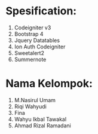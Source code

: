 # **Spesification**:

1. Codeigniter v3
2. Bootstrap 4
3. Jquery Datatables
4. Ion Auth Codeigniter
5. Sweetalert2
6. Summernote

# **Nama Kelompok**:

1. M.Nasirul Umam
2. Riqi Wahyudi 
3. Fina
4. Wahyu Ikbal Tawakal
5. Ahmad Rizal Ramadani


